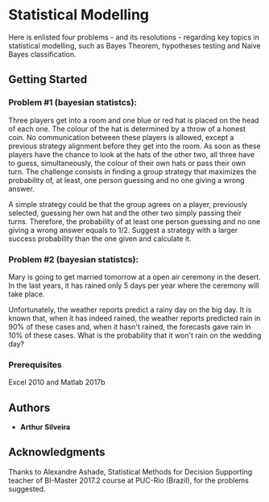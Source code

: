 # Statistical Modelling
Here is enlisted four problems - and its resolutions - regarding key topics in statistical modelling, such as Bayes Theorem, hypotheses testing and Naive Bayes classification.
## Getting Started
### Problem #1 (bayesian statistcs):
Three players get into a room and one blue or red hat is placed on the head of each one. The colour of the hat is determined by a throw of a honest coin. No communication between these players is allowed, except a previous strategy alignment before they get into the room. As soon as these players have the chance to look at the hats of the other two, all three have to guess, simultaneously, the colour of their own hats or pass their own turn. The challenge consists in finding a group strategy that maximizes the probability of, at least, one person guessing and no one giving a wrong answer.

A simple strategy could be that the group agrees on a player, previously selected, guessing her own hat and the other two simply passing their turns. Therefore, the probability of at least one person guessing and no one giving a wrong answer equals to 1/2. Suggest a strategy with a larger success probability than the one given and calculate it.

### Problem #2 (bayesian statistcs):
Mary is going to get married tomorrow at a open air ceremony in the desert. In the last years, it has rained only 5 days per year where the ceremony will take place.

Unfortunately, the weather reports predict a rainy day on the big day. It is known that, when it has indeed rained, the weather reports predicted rain in 90% of these cases and, when it hasn't rained, the forecasts gave rain in 10% of these cases. What is the probability that it won't rain on the wedding day? 

### Prerequisites
Excel 2010 and Matlab 2017b
## Authors
* **Arthur Silveira**
## Acknowledgments
Thanks to Alexandre Ashade, Statistical Methods for Decision Supporting teacher of BI-Master 2017.2 course at PUC-Rio (Brazil), for the problems suggested.
